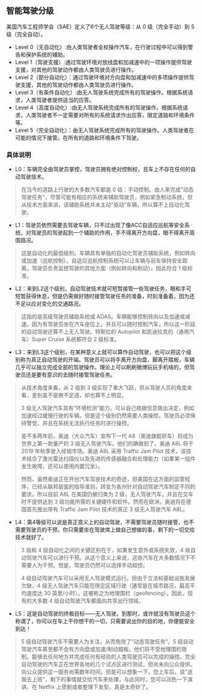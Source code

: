## 智能驾驶分级
美国汽车工程师学会（SAE）定义了6个无人驾驶等级：从 0 级（完全手动）到 5 级（完全自动）。
- Level 0（无自动化）:由人类驾驶者全权操作汽车，在行驶过程中可以得到警告和保护系统的辅助。
- Level 1（驾驶支援）:通过驾驶环境对放线盘和加减速中的一项操作提供驾驶支援，对其他的驾驶动作都由人类驾驶员进行操作。
- Level 2（部分自动化）：通过驾驶环境对方向盘和加减速中的多项操作提供驾驶支援，其他的驾驶动作都由人类驾驶员进行操作。
- Level 3（有条件自动化）:由无人驾驶系统完成所有的驾驶操作。根据系统请求，人类驾驶者提供适当的应答。
- Level 4（高度自动化）:由无人驾驶系统完成所有的驾驶操作。根据系统请求，人类驾驶者不一定需要对所有的系统请求作出应答，限定道路和环境条件等。
- Level 5（完全自动化）：由无人驾驶系统完成所有的驾驶操作。人类驾驶者在可能的情况下接管。在所有的道路和环境条件下驾驶。

### 具体说明
- L0：车辆完全由驾驶员掌控，驾驶员拥有绝对控制权，且车上不存在任何的自动驾驶技术。
> 在当今的道路上行驶的大多数汽车都是 0 级：手动控制。由人来完成"动态驾驶任务"，尽管可能有相应的系统来辅助驾驶员，例如紧急制动系统，但从技术方面来讲，该辅助系统并未主动"驱动"车辆，所以算不上自动化驾驶。

- L1：驾驶员依然需要去驾驶车辆，只不过出现了像ACC自适应巡航等安全系统，对驾驶员的驾驶起到一个辅助的作用，手不得离开方向盘，眼不得离开周围路况。
> 这是自动化的最低级别。车辆具有单独的自动化驾驶员辅助系统，例如转向或加速（巡航控制）。自适应巡航控制系统可以让车辆与前车保持安全距离，驾驶员负责监控驾驶的其他方面（例如转向和制动），因此符合 1 级标准。

- L2：来到L2这个级别，自动驾驶技术就可短暂接管一些驾驶任务，眼和手可短暂获得休息，但是仍需做好随时接管驾驶任务的准备，时刻准备着，因为还不足以应对变化的交通路况。
> 这指的是高级驾驶员辅助系统或 ADAS。车辆能够控制转向以及加速或减速。因为有驾驶员坐在汽车座位上，并且可以随时控制汽车，所以这一阶段的自动驾驶还算不上无人驾驶。特斯拉的 Autopilot 和凯迪拉克的（通用汽车）Super Cruise 系统都符合 2 级标准。

- L3：来到L3这个级别，在某种意义上就可以算作自动驾驶，也可以把这个级别称为真正自动驾驶的开端。驾驶员可以将手离开方向盘，脚离开踏板，车辆几乎可以独立完成全部的驾驶操作。理论上可以刷刷微博玩玩手机啥的，但驾驶员还是要有意识的去随时接管驾驶任务。
> 从技术角度来看，从 2 级到 3 级实现了重大飞跃，但从驾驶人员的角度来看，差别虽不是微不足道，却也算不上明显。
> 
> 3 级无人驾驶汽车具有“环境检测”能力，可以自己根据信息做出决定，例如加速经过缓慢行驶的车辆。但是这个级别仍然需要人类操控。驾驶员必须保持警觉，并且在系统无法执行任务时进行操控。
> 
> 差不多两年前，奥迪（大众汽车）宣布下一代 A8（奥迪旗舰轿车）将成为世界上第一款量产的 3 级无人驾驶汽车。他们的确做到了。奥迪 A8L 将于 2019 年秋季驶入经销市场。奥迪 A8L 采用 Traffic Jam Pilot 技术，该技术结合了激光雷达扫描仪以及先进的传感器融合和处理能力（如果某一组件发生故障，还可以使用内置冗余）。
> 
> 然而，虽然奥迪正在开创汽车驾驶技术的奇迹，但美国在这方面的监管程序，已经从联邦层面的指导准则，转变为各州针对自动驾驶汽车制定不同的要求。所以目前 A8L 在美国仍被归类为 2 级，无人驾驶汽车，并且在交车时不提供达到 3 级功能所需的关键硬件和软件。然而在欧洲，奥迪将在德国首先推出带有 Traffic Jam Pilot 技术的真正 3 级无人驾驶汽车 A8L。

- L4：第4等级可以说是真正意义上的自动驾驶，不需要驾驶员随时接管，也不需要驾驶员的干预，你只需要坐在驾驶席上做自己想做的事，剩下的一切交给技术就好了。
> 3 级和 4 级自动化之间的关键区别在于，如果发生意外或系统失效，4 级自动驾驶汽车可以进行干预。从这个意义上来说，这些汽车在大多数情况下不需要人为干预。但是，驾驶员仍然可以选择手动超控。
> 
> 4 级自动驾驶汽车可以采用无人驾驶模式运行。但由于立法和基础设施发展欠缺，4 级无人驾驶汽车只能在限定区域行驶（通常是在城市路况，最高平均速度达 30 英里/小时）。这被称之为地理围栏（geofencing）。因此，现有的大多数 4 级自动驾驶汽车都面向共享出行领域。

- L5：这是自动驾驶的终极目标——无人驾驶。到那时，或许就没有驾驶员这个称谓了，你可以在车上干你想干的一切，只需要说出你的目的地，你便能安全到达！
> 5 级自动驾驶汽车不需要人为关注，从而免除了“动态驾驶任务”。5 级自动驾驶汽车甚至都不会有方向盘或加速/制动踏板。他们将不受地理围栏限制，能够去任何地方并完成任何有经验的人类驾驶员可以完成的操控。完全自动驾驶的汽车正在世界各地的几个试点区进行测试，但尚未向公众提供。向公众提供这一服务尚需数年时间。但是可以想象一下，您上车后，说"送我去上班"，剩下的事情就交给汽车来处理，与此同时，您可以润色一下演讲、在 Netflix 上煲剧或者整理下发型，真是太奇妙了。